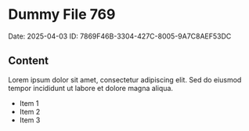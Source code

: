 # Dummy File 769

Date: 2025-04-03
ID: 7869F46B-3304-427C-8005-9A7C8AEF53DC

## Content

Lorem ipsum dolor sit amet, consectetur adipiscing elit.
Sed do eiusmod tempor incididunt ut labore et dolore magna aliqua.

* Item 1
* Item 2
* Item 3

